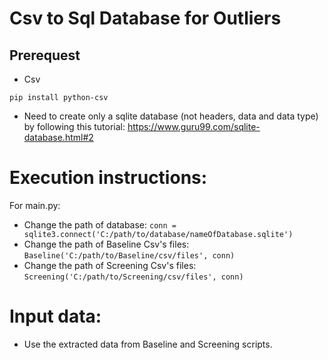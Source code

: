 Csv to Sql Database for Outliers
=
Prerequest
-
- Csv
```
pip install python-csv
```
- Need to create only a sqlite database (not headers, data and data type) by following this tutorial:
  https://www.guru99.com/sqlite-database.html#2
    
Execution instructions:
=
For main.py:<br>
- Change the path of database: `conn = sqlite3.connect('C:/path/to/database/nameOfDatabase.sqlite')`<br>
- Change the path of Baseline Csv's files: `Baseline('C:/path/to/Baseline/csv/files', conn)`
- Change the path of Screening Csv's files: `Screening('C:/path/to/Screening/csv/files', conn)`
  
Input data:
=
- Use the extracted data from Baseline and Screening scripts.
